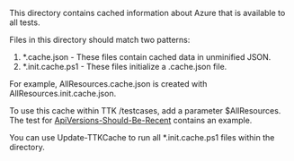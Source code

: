 ﻿This directory contains cached information about Azure that is available to all tests.

Files in this directory should match two patterns:

1. *.cache.json     - These files contain cached data in unminified JSON.
2. *.init.cache.ps1 - These files initialize a .cache.json file.

For example, AllResources.cache.json is created with AllResources.init.cache.json.

To use this cache within TTK /testcases, add a parameter $AllResources.  The test for [ApiVersions-Should-Be-Recent](../testcases/apiVersions-Should-Be-Recent.test.ps1) contains an example.

You can use Update-TTKCache to run all *.init.cache.ps1 files within the directory.